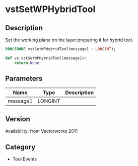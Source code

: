 # vstSetWPHybridTool

## Description
Set the working plane on the layer preparing it for hybrid tool.

```pascal
PROCEDURE vstSetWPHybridTool(message1 : LONGINT);
```

```python
def vs.vstSetWPHybridTool(message1):
    return None
```

## Parameters
|Name|Type|Description|
|---|---|---|
|message1|LONGINT|   |

## Version
Availability: from Vectorworks 2011

## Category
* Tool Events

